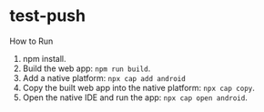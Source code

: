 # test-push


How to Run
1. npm install.
2. Build the web app: `npm run build`.
3. Add a native platform: `npx cap add android`
4. Copy the built web app into the native platform: `npx cap copy`.
5. Open the native IDE and run the app: `npx cap open android`.

